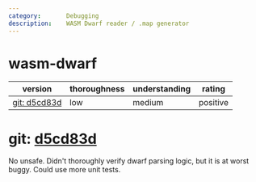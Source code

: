 ```yaml
---
category:       Debugging
description:    WASM Dwarf reader / .map generator
---
```


# wasm-dwarf

| version | thoroughness | understanding | rating |
| ------- | ------------ | ------------- | ------ |
| [git: d5cd83d](#git-d5cd83d) | low | medium | positive |

# git: [d5cd83d]

No unsafe. Didn't thoroughly verify dwarf parsing logic, but it is at worst buggy. Could use more unit tests.

[d5cd83d]:      https://github.com/yurydelendik/wasm-dwarf/tree/d5cd83df84d6709c079cf540f1217e559c47d66a
